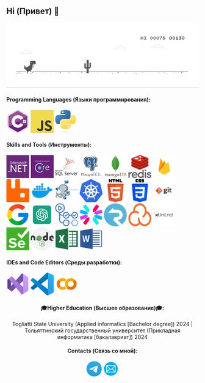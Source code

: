 ## Hi (Привет) 👋

<p align="center"> 
  <img src="./resources/dino_gif.gif" /><br>
</p>

<h4>Programming Languages (Языки программирования): </h4>
<p align="left">
	 <img style="margin: auto;" src="./resources/C_Sharp_logo.webp" alt=C_Sharp width="60" height="60"/>
	 <img style="margin: auto;" src="./resources/JavaScript_logo.png" alt=JavaScript width="60" height="60"/>
	 <img style="margin: auto;" src="./resources/Python_logo.png" alt=Python width="60" height="60"/>
</p>

<h4>Skills and Tools (Инструменты): </h4>
<p align="left">
	<img style="margin: auto;" src="./resources/dotnet_logo.png" alt=dotnet width="60" height="60"/> 
	<img style="margin: auto;" src="./resources/EF_logo.png" alt=Entity_Framework width="60" height="60"/>
	<img style="margin: auto;" src="./resources/SQL_Server_logo.png" alt=SQL_Server width="60" height="60"/>
	<img style="margin: auto;" src="./resources/PostgreSQL_logo.png" alt=PostgreSQL width="60" height="60"/>
	<img style="margin: auto;" src="./resources/Mongodb_logo.webp" alt=MongoDB width="60" height="60"/>
	<img style="margin: auto;" src="./resources/Redis_logo.png" alt=Redis width="60" height="60"/>
	<img style="margin: auto;" src="./resources/Firebase_logo.webp" alt=Firebase width="60" height="60"/>
	<img style="margin: auto;" src="./resources/RabbitMQ_logo.png" alt=RabbitMQ width="60" height="60"/>
	<img style="margin: auto;" src="./resources/Docker_logo.webp" alt=Docker width="60" height="60"/> 
	<img style="margin: auto;" src="./resources/Docker_Compose_logo.png" alt=Docker_Compose width="60" height="60"/> 
	<img style="margin: auto;" src="./resources/Kubernetes_logo.png" alt=Kubernetes width="60" height="60"/> 
	<img style="margin: auto;" src="./resources/HTML_logo.png" alt=HTML width="60" height="60"/> 
	<img style="margin: auto;" src="./resources/CSS_logo.png" alt=CSS width="60" height="60"/>   
	<img style="margin: auto;" src="./resources/git_logo.png" alt=git width="60" height="60"/> 
	<img style="margin: auto;" src="./resources/Google_logo.png" alt=Google width="60" height="60"/>
	<img style="margin: auto;" src="./resources/ChatGPT_logo.png" alt=ChatGPT width="60" height="60"/>
	<img style="margin: auto;" src="./resources/GithubActions_logo.png" alt=GitHub_Actions width="60" height="60"/> 
	<img style="margin: auto;" src="./resources/JWT_logo.svg" alt=JWT width="60" height="60"/>   
	<img style="margin: auto;" src="./resources/SignaR_logo.png" alt=SignalR width="60" height="60"/> 
	<img style="margin: auto;" src="./resources/SonarCloud_logo.png" alt=SonarCloud width="60" height="60"/>  
	<img style="margin: auto;" src="./resources/xUnit_logo.png" alt=xUnit width="60" height="60"/>
	<img style="margin: auto;" src="./resources/Selenium_logo.png" alt=Selenium width="60" height="60"/> 
	<img style="margin: auto;" src="./resources/NodeJS_logo.png" alt=NodeJS width="60" height="60"/> 
	<img style="margin: auto;" src="./resources/Exel_logo.png" alt=Exel width="60" height="60"/> 
	<img style="margin: auto;" src="./resources/Word_logo.png" alt=Word width="60" height="60"/> 
</p>

<h4>IDEs and Code Editors (Среды разработки): </h4>
<p align="left">
	<img style="margin: auto;" src="./resources/VS_logo.png" alt=Visual_Studio width="60" height="60"/>
	<img style="margin: auto;" src="./resources/VSC_logo.png" alt=Visual_Studio_Code width="60" height="60"/>
	<img style="margin: auto;" src="./resources/Google_Colab_logo.png" alt=Google_Colab width="60" height="60"/>
</p>

<h4 align="center">🎓Higher Education (Высшее образование)🎓:</h4>
<p align="center">
  	Togliatti State University (Applied informatics [Bachelor degree]) 2024 | Тольяттинский государственный университет (Прикладная информатика [бакалавриат]) 2024
</p>

<h4 align="center">Contacts (Связь со мной): </h4>
<p align="center">
	<a href=https://t.me/rick_biuick target="blank"><img align="center" src=./resources/Telegram_logo.webp alt="Telegram" height="40" width="40" /></a>
	<a href="mailto:roman.shubin2001@mail.ru" target="blank"><img align="center" src=./resources/Mail_logo.png alt=Email height="40" width="40" /></a>
</p>
